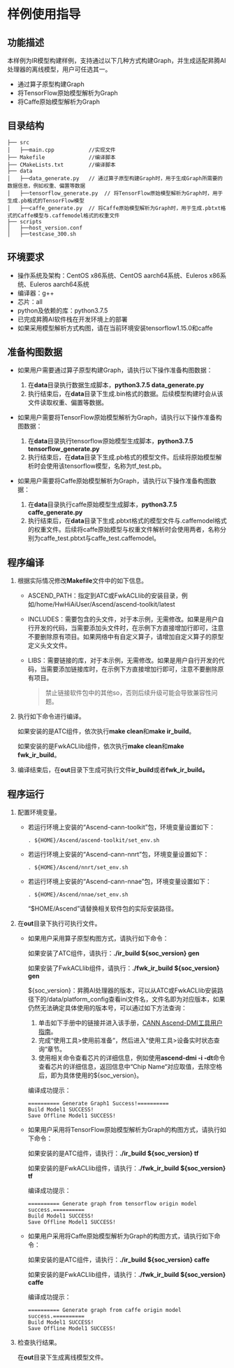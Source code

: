 # 样例使用指导<a name="ZH-CN_TOPIC_0302914394"></a>

## 功能描述<a name="section5991635141815"></a>

本样例为IR模型构建样例，支持通过以下几种方式构建Graph，并生成适配昇腾AI处理器的离线模型，用户可任选其一。
               
-   通过算子原型构建Graph
-   将TensorFlow原始模型解析为Graph
-   将Caffe原始模型解析为Graph

## 目录结构<a name="section766832317011"></a>

```
├── src
│   ├──main.cpp           //实现文件 
├── Makefile              //编译脚本 
├── CMakeLists.txt        //编译脚本
├── data         
│   ├──data_generate.py   // 通过算子原型构建Graph时，用于生成Graph所需要的数据信息，例如权重、偏置等数据
│   ├──tensorflow_generate.py  // 将TensorFlow原始模型解析为Graph时，用于生成.pb格式的TensorFlow模型
│   ├──caffe_generate.py  // 将Caffe原始模型解析为Graph时，用于生成.pbtxt格式的Caffe模型与.caffemodel格式的权重文件     
├── scripts
│   ├──host_version.conf
│   ├──testcase_300.sh
```

## 环境要求<a name="section3833348101215"></a>

-   操作系统及架构：CentOS x86系统、CentOS aarch64系统、Euleros x86系统、Euleros aarch64系统
-   编译器：g++
-   芯片：all
-   python及依赖的库：python3.7.5
-   已完成昇腾AI软件栈在开发环境上的部署
-   如果采用模型解析方式构图，请在当前环境安装tensorflow1.15.0和caffe

## 准备构图数据<a name="section48724517295"></a>

-   如果用户需要通过算子原型构建Graph，请执行以下操作准备构图数据：
    1.  在**data**目录执行数据生成脚本，**python3.7.5  data_generate.py**
    2.  执行结束后，在**data**目录下生成.bin格式的数据。后续模型构建时会从该文件读取权重、偏置等数据。

-   如果用户需要将TensorFlow原始模型解析为Graph，请执行以下操作准备构图数据：
    1.  在**data**目录执行tensorflow原始模型生成脚本，**python3.7.5  tensorflow_generate.py**
    2.  执行结束后，在**data**目录下生成.pb格式的模型文件。后续将原始模型解析时会使用该tensorflow模型，名称为tf_test.pb。

-   如果用户需要将Caffe原始模型解析为Graph，请执行以下操作准备构图数据：
    1.  在**data**目录执行caffe原始模型生成脚本，**python3.7.5  caffe_generate.py**
    2.  执行结束后，在**data**目录下生成.pbtxt格式的模型文件与.caffemodel格式的权重文件。后续将caffe原始模型与权重文件解析时会使用两者，名称分别为caffe_test.pbtxt与caffe_test.caffemodel。


## 程序编译<a name="section6697627144813"></a>

1. 根据实际情况修改**Makefile**文件中的如下信息。

   - ASCEND_PATH：指定到ATC或FwkACLlib的安装目录，例如/home/HwHiAiUser/Ascend/ascend-toolkit/latest

   - INCLUDES：需要包含的头文件，对于本示例，无需修改。如果是用户自行开发的代码，当需要添加头文件时，在示例下方直接增加行即可，注意不要删除原有项目。如果网络中有自定义算子，请增加自定义算子的原型定义头文文件。

   - LIBS：需要链接的库，对于本示例，无需修改。如果是用户自行开发的代码，当需要添加链接库时，在示例下方直接增加行即可，注意不要删除原有项目。

     >禁止链接软件包中的其他so，否则后续升级可能会导致兼容性问题。

2. 执行如下命令进行编译。

   如果安装的是ATC组件，依次执行**make clean**和**make ir_build**。

   如果安装的是FwkACLlib组件，依次执行**make clean**和**make fwk_ir_build**。

3. 编译结束后，在**out**目录下生成可执行文件**ir_build**或者**fwk_ir_build。**

## 程序运行<a name="section1843713353512"></a>

1. 配置环境变量。

      - 若运行环境上安装的“Ascend-cann-toolkit”包，环境变量设置如下：

        ```
        . ${HOME}/Ascend/ascend-toolkit/set_env.sh
        ```

      - 若运行环境上安装的“Ascend-cann-nnrt”包，环境变量设置如下：

        ```
        . ${HOME}/Ascend/nnrt/set_env.sh
        ```

      - 若运行环境上安装的“Ascend-cann-nnae”包，环境变量设置如下：

        ```
        . ${HOME}/Ascend/nnae/set_env.sh
        ```

        “$HOME/Ascend”请替换相关软件包的实际安装路径。


2. 在**out**目录下执行可执行文件。

   - 如果用户采用算子原型构图方式，请执行如下命令：

     如果安装了ATC组件，请执行：**./ir_build ${soc_version} gen**

     如果安装了FwkACLlib组件，请执行：**./fwk_ir_build ${soc_version} gen**
     
     ${soc_version}：昇腾AI处理器的版本，可以从ATC或FwkACLlib安装路径下的/data/platform_config查看ini文件名，文件名即为对应版本，如果仍然无法确定具体使用的版本号，可以通过如下方法查询：
     1.  单击如下手册中的链接并进入该手册，[CANN Ascend-DMI工具用户指南](https://support.huawei.com/enterprise/zh/ascend-computing/atlas-data-center-solution-pid-251167910?category=operation-maintenance)。
     2.  完成“使用工具>使用前准备“，然后进入“使用工具>设备实时状态查询“章节。
     3.  使用相关命令查看芯片的详细信息，例如使用**ascend-dmi -i -dt**命令查看芯片的详细信息，返回信息中“Chip Name“对应取值，去除空格后，即为具体使用的${soc_version}。

     编译成功提示：

     ```
     ========== Generate Graph1 Success!========== 
     Build Model1 SUCCESS!
     Save Offline Model1 SUCCESS!
     ```

   - 如果用户采用将TensorFlow原始模型解析为Graph的构图方式，请执行如下命令：

     如果安装的是ATC组件，请执行：**./ir_build ${soc_version} tf**

     如果安装的是FwkACLlib组件，请执行：**./fwk_ir_build ${soc_version} tf**

     编译成功提示：

     ```
     ========== Generate graph from tensorflow origin model success.========== 
     Build Model1 SUCCESS!
     Save Offline Model1 SUCCESS!
     ```

   - 如果用户采用将Caffe原始模型解析为Graph的构图方式，请执行如下命令：

     如果安装的是ATC组件，请执行：**./ir_build ${soc_version} caffe**

     如果安装的是FwkACLlib组件，请执行：**./fwk_ir_build ${soc_version} caffe**

     编译成功提示：

     ```
     ========== Generate graph from caffe origin model success.========== 
     Build Model1 SUCCESS!
     Save Offline Model1 SUCCESS!
     ```

3. 检查执行结果。

   在**out**目录下生成离线模型文件。
